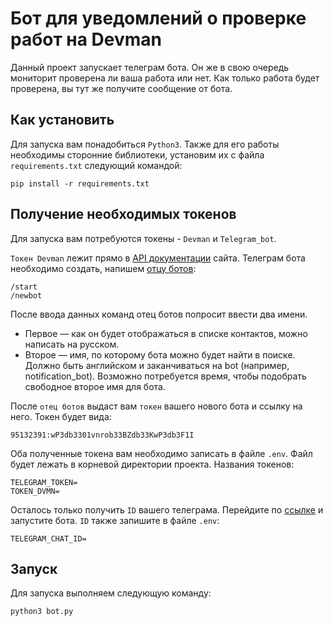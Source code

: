 # Бот для уведомлений о проверке работ на Devman
Данный проект запускает телеграм бота. Он же в свою очередь мониторит проверена ли ваша работа или нет. Как только работа будет проверена, вы тут же получите сообщение от бота.

## Как установить
Для запуска вам понадобиться `Python3`. Также для его работы необходимы сторонние библиотеки, установим их с файла `requirements.txt` следующий командой:
```
pip install -r requirements.txt 
```
## Получение необходимых токенов
Для запуска вам потребуются токены - `Devman` и `Telegram_bot`.

`Токен Devman` лежит прямо в [API документации](https://dvmn.org/api/docs/) сайта.
Телеграм бота необходимо создать, напишем [отцу ботов](https://telegram.me/BotFather):
```
/start
/newbot
```
После ввода данных команд отец ботов попросит ввести два имени. 
* Первое — как он будет отображаться в списке контактов, можно написать на русском.
* Второе — имя, по которому бота можно будет найти в поиске. Должно быть английском и заканчиваться на bot (например, notification_bot). Возможно потребуется время, чтобы подобрать свободное второе имя для бота.

После `отец ботов` выдаст вам `токен` вашего нового бота и ссылку на него.
Токен будет вида:
```
95132391:wP3db3301vnrob33BZdb33KwP3db3F1I
```
Оба полученные токена вам необходимо записать в файле `.env`. Файл будет лежать в корневой директории проекта. Названия токенов:
```
TELEGRAM_TOKEN=
TOKEN_DVMN=
```
Осталось только получить `ID` вашего телеграма. Перейдите по [ссылке](https://telegram.me/userinfobot) и запустите бота.
`ID` также запишите в файле `.env`:
```
TELEGRAM_CHAT_ID=
```
## Запуск
Для запуска выполняем следующую команду:
```
python3 bot.py
```

